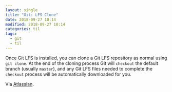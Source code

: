 ```yaml
---
layout: single
title: "Git: LFS Clone"
date: 2018-09-27 10:14
modified: 2018-09-27 10:14
categories: til
tags:
  - git
  - til
---
```


Once Git LFS is installed, you can clone a Git LFS repository as normal using `git clone`.
At the end of the cloning process Git will `checkout` the default branch (usually `master`),
and any Git LFS files needed to complete the `checkout` process will be automatically downloaded for you.

Via [Atlassian](https://www.atlassian.com/git/tutorials/git-lfs).

